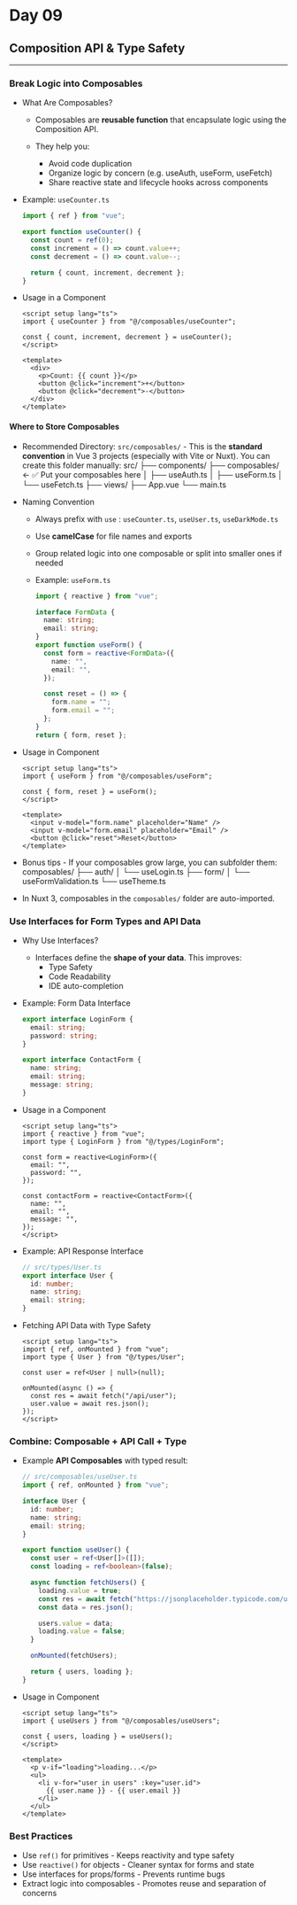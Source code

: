 # Day 09

## Composition API & Type Safety

---

### Break Logic into Composables

- What Are Composables?

  - Composables are **reusable function** that encapsulate logic using the Composition API.
  - They help you:

    - Avoid code duplication
    - Organize logic by concern (e.g. useAuth, useForm, useFetch)
    - Share reactive state and lifecycle hooks across components

- Example: `useCounter.ts`

  ```ts
  import { ref } from "vue";

  export function useCounter() {
    const count = ref(0);
    const increment = () => count.value++;
    const decrement = () => count.value--;

    return { count, increment, decrement };
  }
  ```

- Usage in a Component

  ```vue
  <script setup lang="ts">
  import { useCounter } from "@/composables/useCounter";

  const { count, increment, decrement } = useCounter();
  </script>

  <template>
    <div>
      <p>Count: {{ count }}</p>
      <button @click="increment">+</button>
      <button @click="decrement">-</button>
    </div>
  </template>
  ```

#### Where to Store Composables

- Recommended Directory: `src/composables/` - This is the **standard convention** in Vue 3 projects (especially with Vite or Nuxt). You can create this folder manually:
  src/
  ├── components/
  ├── composables/ ← ✅ Put your composables here
  │ ├── useAuth.ts
  │ ├── useForm.ts
  │ └── useFetch.ts
  ├── views/
  ├── App.vue
  └── main.ts
- Naming Convention

  - Always prefix with `use` : `useCounter.ts`, `useUser.ts`, `useDarkMode.ts`
  - Use **camelCase** for file names and exports
  - Group related logic into one composable or split into smaller ones if needed
  - Example: `useForm.ts`

    ```ts
    import { reactive } from "vue";

    interface FormData {
      name: string;
      email: string;
    }
    export function useForm() {
      const form = reactive<FormData>({
        name: "",
        email: "",
      });

      const reset = () => {
        form.name = "";
        form.email = "";
      };
    }
    return { form, reset };
    ```

- Usage in Component

  ```vue
  <script setup lang="ts">
  import { useForm } from "@/composables/useForm";

  const { form, reset } = useForm();
  </script>

  <template>
    <input v-model="form.name" placeholder="Name" />
    <input v-model="form.email" placeholder="Email" />
    <button @click="reset">Reset</button>
  </template>
  ```

- Bonus tips - If your composables grow large, you can subfolder them:
  composables/
  ├── auth/
  │ └── useLogin.ts
  ├── form/
  │ └── useFormValidation.ts
  └── useTheme.ts
- In Nuxt 3, composables in the `composables/` folder are auto-imported.

### Use Interfaces for Form Types and API Data

- Why Use Interfaces?
  - Interfaces define the **shape of your data**. This improves:
    - Type Safety
    - Code Readability
    - IDE auto-completion
- Example: Form Data Interface

  ```ts
  export interface LoginForm {
    email: string;
    password: string;
  }

  export interface ContactForm {
    name: string;
    email: string;
    message: string;
  }
  ```

- Usage in a Component

  ```vue
  <script setup lang="ts">
  import { reactive } from "vue";
  import type { LoginForm } from "@/types/LoginForm";

  const form = reactive<LoginForm>({
    email: "",
    password: "",
  });

  const contactForm = reactive<ContactForm>({
    name: "",
    email: "",
    message: "",
  });
  </script>
  ```

- Example: API Response Interface
  ```ts
  // src/types/User.ts
  export interface User {
    id: number;
    name: string;
    email: string;
  }
  ```
- Fetching API Data with Type Safety

  ```vue
  <script setup lang="ts">
  import { ref, onMounted } from "vue";
  import type { User } from "@/types/User";

  const user = ref<User | null>(null);

  onMounted(async () => {
    const res = await fetch("/api/user");
    user.value = await res.json();
  });
  </script>
  ```

### Combine: Composable + API Call + Type

- Example **API Composables** with typed result:

  ```ts
  // src/composables/useUser.ts
  import { ref, onMounted } from "vue";

  interface User {
    id: number;
    name: string;
    email: string;
  }

  export function useUser() {
    const user = ref<User[]>([]);
    const loading = ref<boolean>(false);

    async function fetchUsers() {
      loading.value = true;
      const res = await fetch("https://jsonplaceholder.typicode.com/users");
      const data = res.json();

      users.value = data;
      loading.value = false;
    }

    onMounted(fetchUsers);

    return { users, loading };
  }
  ```

- Usage in Component

  ```vue
  <script setup lang="ts">
  import { useUsers } from "@/composables/useUsers";

  const { users, loading } = useUsers();
  </script>

  <template>
    <p v-if="loading">loading...</p>
    <ul>
      <li v-for="user in users" :key="user.id">
        {{ user.name }} - {{ user.email }}
      </li>
    </ul>
  </template>
  ```

### Best Practices

- Use `ref()` for primitives - Keeps reactivity and type safety
- Use `reactive()` for objects - Cleaner syntax for forms and state
- Use interfaces for props/forms - Prevents runtime bugs
- Extract logic into composables - Promotes reuse and separation of concerns
